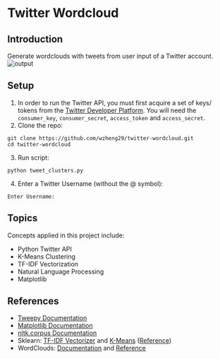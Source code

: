 # Twitter Wordcloud
## Introduction
Generate wordclouds with tweets from user input of a Twitter account.
![output](https://user-images.githubusercontent.com/36235827/120943503-45806500-c6fd-11eb-998a-22e5b8bf849c.png)

## Setup
1. In order to run the Twitter API, you must first acquire a set of keys/ tokens from the [Twitter Developer Platform](https://developer.twitter.com/en). You will need the `consumer_key`, `consumer_secret`, `access_token` and `access_secret`.
2. Clone the repo:
```
git clone https://github.com/wzheng29/twitter-wordcloud.git
cd twitter-wordcloud
```
3. Run script:
```
python tweet_clusters.py
```
4. Enter a Twitter Username (without the @ symbol):
```
Enter Username: 
```

## Topics
Concepts applied in this project include:
- Python Twitter API
- K-Means Clustering
- TF-IDF Vectorization
- Natural Language Processing
- Matplotlib

## References
- [Tweepy Documentation](https://docs.tweepy.org/en/latest/index.html)
- [Matplotlib Documentation](https://matplotlib.org/stable/contents.html)
- [nltk.corpus Documentation](https://www.nltk.org/api/nltk.corpus.html)
- Sklearn: [TF-IDF Vectorizer](https://scikit-learn.org/stable/modules/generated/sklearn.feature_extraction.text.TfidfVectorizer.html) and [K-Means](https://scikit-learn.org/stable/modules/generated/sklearn.cluster.KMeans.html) ([Reference](https://towardsdatascience.com/k-means-clustering-8e1e64c1561c))
- WordClouds: [Documentation](https://amueller.github.io/word_cloud/generated/wordcloud.WordCloud.html) and [Reference](https://www.datacamp.com/community/tutorials/wordcloud-python)
